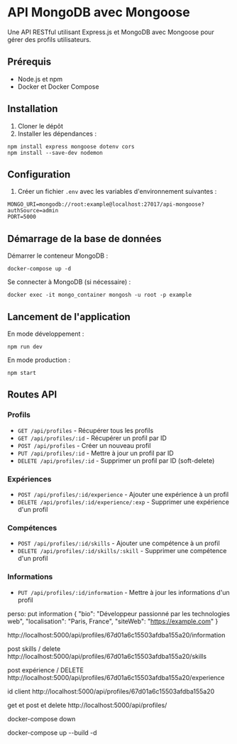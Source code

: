 # API MongoDB avec Mongoose

Une API RESTful utilisant Express.js et MongoDB avec Mongoose pour gérer des profils utilisateurs.

## Prérequis

- Node.js et npm
- Docker et Docker Compose

## Installation

1. Cloner le dépôt
2. Installer les dépendances :
```
npm install express mongoose dotenv cors
npm install --save-dev nodemon
```

## Configuration

1. Créer un fichier `.env` avec les variables d'environnement suivantes :
```
MONGO_URI=mongodb://root:example@localhost:27017/api-mongoose?authSource=admin
PORT=5000
```

## Démarrage de la base de données

Démarrer le conteneur MongoDB :
```
docker-compose up -d
```

Se connecter à MongoDB (si nécessaire) :
```
docker exec -it mongo_container mongosh -u root -p example
```

## Lancement de l'application

En mode développement :
```
npm run dev
```

En mode production :
```
npm start
```

## Routes API

### Profils
- `GET /api/profiles` - Récupérer tous les profils
- `GET /api/profiles/:id` - Récupérer un profil par ID
- `POST /api/profiles` - Créer un nouveau profil
- `PUT /api/profiles/:id` - Mettre à jour un profil par ID
- `DELETE /api/profiles/:id` - Supprimer un profil par ID (soft-delete)

### Expériences
- `POST /api/profiles/:id/experience` - Ajouter une expérience à un profil
- `DELETE /api/profiles/:id/experience/:exp` - Supprimer une expérience d'un profil

### Compétences
- `POST /api/profiles/:id/skills` - Ajouter une compétence à un profil
- `DELETE /api/profiles/:id/skills/:skill` - Supprimer une compétence d'un profil

### Informations
- `PUT /api/profiles/:id/information` - Mettre à jour les informations d'un profil


perso:
put information 
{
  "bio": "Développeur passionné par les technologies web",
  "localisation": "Paris, France",
  "siteWeb": "https://example.com"
}

http://localhost:5000/api/profiles/67d01a6c15503afdba155a20/information


post skills / delete 
http://localhost:5000/api/profiles/67d01a6c15503afdba155a20/skills

post expérience  / DELETE 
http://localhost:5000/api/profiles/67d01a6c15503afdba155a20/experience

id client
http://localhost:5000/api/profiles/67d01a6c15503afdba155a20

get et post et delete
http://localhost:5000/api/profiles/



docker-compose down

docker-compose up --build -d 